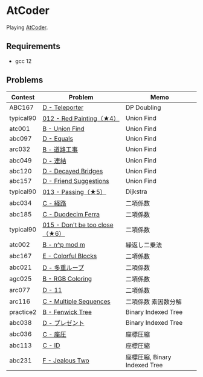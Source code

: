 # AtCoder

Playing [AtCoder](https://atcoder.jp/).

## Requirements

- gcc 12

## Problems

| Contest   | Problem                                                                                   | Memo                          |
| --------- | ----------------------------------------------------------------------------------------- | ----------------------------- |
| ABC167    | [D - Teleporter](https://atcoder.jp/contests/abc167/tasks/abc167_d)                       | DP Doubling                   |
| typical90 | [012 - Red Painting（★4）](https://atcoder.jp/contests/typical90/tasks/typical90_l)       | Union Find                    |
| atc001    | [B - Union Find](https://atcoder.jp/contests/atc001/tasks/unionfind_a)                    | Union Find                    |
| abc097    | [D - Equals](https://atcoder.jp/contests/abc097/tasks/arc097_b)                           | Union Find                    |
| arc032    | [B - 道路工事](https://atcoder.jp/contests/arc032/tasks/arc032_2)                         | Union Find                    |
| abc049    | [D - 連結](https://atcoder.jp/contests/abc049/tasks/arc065_b)                             | Union Find                    |
| abc120    | [D - Decayed Bridges](https://atcoder.jp/contests/abc120/tasks/abc120_d)                  | Union Find                    |
| abc157    | [D - Friend Suggestions](https://atcoder.jp/contests/abc157/tasks/abc157_d)               | Union Find                    |
| typical90 | [013 - Passing（★5）](https://atcoder.jp/contests/typical90/tasks/typical90_m)            | Dijkstra                      |
| abc034    | [C - 経路](https://atcoder.jp/contests/abc034/tasks/abc034_c)                             | 二項係数                      |
| abc185    | [C - Duodecim Ferra](https://atcoder.jp/contests/abc185/tasks/abc185_c)                   | 二項係数                      |
| typical90 | [015 - Don't be too close（★6）](https://atcoder.jp/contests/typical90/tasks/typical90_o) | 二項係数                      |
| atc002    | [B - n^p mod m](https://atcoder.jp/contests/atc002/tasks/atc002_b)                        | 繰返し二乗法                  |
| abc167    | [E - Colorful Blocks](https://atcoder.jp/contests/abc167/tasks/abc167_e)                  | 二項係数                      |
| abc021    | [D - 多重ループ](https://atcoder.jp/contests/abc021/tasks/abc021_d)                     | 二項係数                      |
| agc025    | [B - RGB Coloring](https://atcoder.jp/contests/agc025/tasks/agc025_b)                     | 二項係数                      |
| arc077    | [D - 11](https://atcoder.jp/contests/arc077/tasks/arc077_b)                               | 二項係数                      |
| arc116    | [C - Multiple Sequences](https://atcoder.jp/contests/arc116/tasks/arc116_c)               | 二項係数 素因数分解           |
| practice2 | [B - Fenwick Tree](https://atcoder.jp/contests/practice2/tasks/practice2_b)               | Binary Indexed Tree           |
| abc038    | [D - プレゼント](https://atcoder.jp/contests/abc038/tasks/abc038_d)                   | Binary Indexed Tree           |
| abc036    | [C - 座圧](https://atcoder.jp/contests/abc036/tasks/abc036_c)                             | 座標圧縮                      |
| abc113    | [C - ID](https://atcoder.jp/contests/abc113/tasks/abc113_c)                               | 座標圧縮                      |
| abc231    | [F - Jealous Two](https://atcoder.jp/contests/abc231/tasks/abc231_f)                      | 座標圧縮, Binary Indexed Tree |
